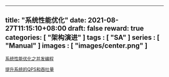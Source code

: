
---
title: "系统性能优化"
date: 2021-08-27T11:15:10+08:00
draft: false
reward: true
categories: [
"架构演进"
]
tags : [
"SA"
]
series : [
"Manual"
]
images : [
"images/center.png"
]
---

[comment]: <> (# 系统性能优化)

[系统性能优化之并发编程](https://www.jianshu.com/p/cd1772116c8f)

[提升系统的QPS和吞吐量](https://www.cnblogs.com/jtlgb/p/9002480.html)
